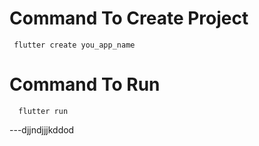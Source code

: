# Command To Create Project
     flutter create you_app_name
# Command To Run
      flutter run

---djjndjjjkddod